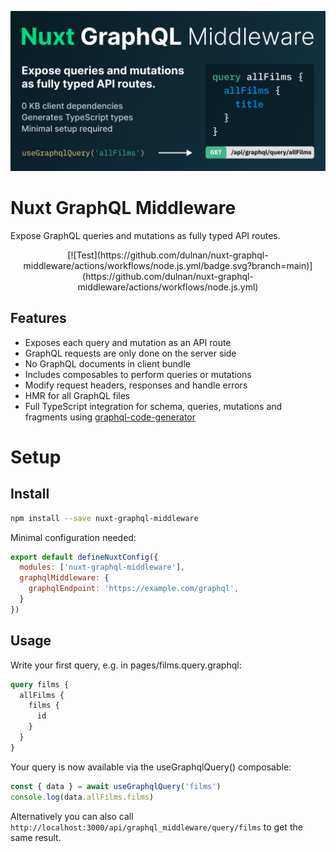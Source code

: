 ![nuxt-graphql-middleware banner](docs/banner.png?raw=true "Nuxt GraphQL Middleware - Expose queries and mutations as fully typed API routes.")

# Nuxt GraphQL Middleware

Expose GraphQL queries and mutations as fully typed API routes.

<p style="text-align: center">
  [![Test](https://github.com/dulnan/nuxt-graphql-middleware/actions/workflows/node.js.yml/badge.svg?branch=main)](https://github.com/dulnan/nuxt-graphql-middleware/actions/workflows/node.js.yml)
</p>

## Features
- Exposes each query and mutation as an API route
- GraphQL requests are only done on the server side
- No GraphQL documents in client bundle
- Includes composables to perform queries or mutations
- Modify request headers, responses and handle errors
- HMR for all GraphQL files
- Full TypeScript integration for schema, queries, mutations and fragments using [graphql-code-generator](https://github.com/dotansimha/graphql-code-generator)

# Setup

## Install
```bash
npm install --save nuxt-graphql-middleware
```

Minimal configuration needed:
```javascript
export default defineNuxtConfig({
  modules: ['nuxt-graphql-middleware'],
  graphqlMiddleware: {
    graphqlEndpoint: 'https://example.com/graphql',
  }
})
```

## Usage

Write your first query, e.g. in pages/films.query.graphql:

```graphql
query films {
  allFilms {
    films {
      id
    }
  }
}
```

Your query is now available via the useGraphqlQuery() composable:

```typescript
const { data } = await useGraphqlQuery('films')
console.log(data.allFilms.films)
```

Alternatively you can also call
`http://localhost:3000/api/graphql_middleware/query/films` to get the same
result.
